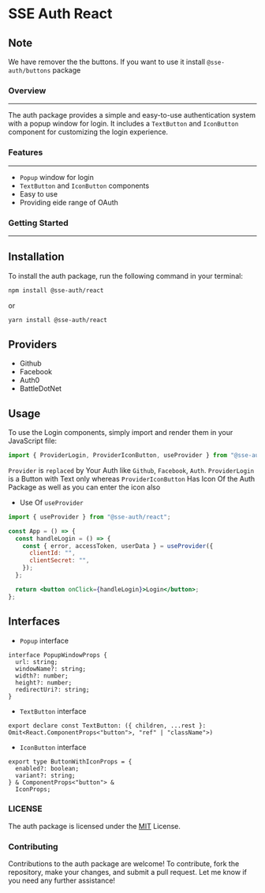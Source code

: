 # SSE Auth React

## Note
We have remover the the buttons. If you want to use it install `@sse-auth/buttons` package

### **Overview**

---

The auth package provides a simple and easy-to-use authentication system with a popup window for login. It includes a `TextButton` and `IconButton` component for customizing the login experience.

### **Features**

---

- `Popup` window for login
- `TextButton` and `IconButton` components
- Easy to use
- Providing eide range of OAuth

### **Getting Started**

---

## Installation

To install the auth package, run the following command in your terminal:

```bash
npm install @sse-auth/react
```

or

```bash
yarn install @sse-auth/react
```

## Providers

- Github
- Facebook
- Auth0
- BattleDotNet

## Usage

To use the Login components, simply import and render them in your JavaScript file:

```jsx
import { ProviderLogin, ProviderIconButton, useProvider } from "@sse-auth/react"
```

`Provider` is `replaced` by Your Auth like `Github`, `Facebook`, `Auth`. `ProviderLogin` is a Button with Text only whereas `ProviderIconButton` Has Icon Of the Auth Package as well as you can enter the icon also

- Use Of `useProvider`

```jsx
import { useProvider } from "@sse-auth/react";

const App = () => {
  const handleLogin = () => {
    const { error, accessToken, userData } = useProvider({
      clientId: "",
      clientSecret: "",
    });
  };

  return <button onClick={handleLogin}>Login</button>;
};
```

## **Interfaces**

- `Popup` interface

```tsx
interface PopupWindowProps {
  url: string;
  windowName?: string;
  width?: number;
  height?: number;
  redirectUri?: string;
}
```

- `TextButton` interface

```tsx
export declare const TextButton: ({ children, ...rest }: Omit<React.ComponentProps<"button">, "ref" | "className">)
```

- `IconButton` interface

```tsx
export type ButtonWithIconProps = {
  enabled?: boolean;
  variant?: string;
} & ComponentProps<"button"> &
  IconProps;
```
### **LICENSE**

The auth package is licensed under the [MIT](LICENSE) License.

### **Contributing**

Contributions to the auth package are welcome! To contribute, fork the repository, make your changes, and submit a pull request.
Let me know if you need any further assistance!
